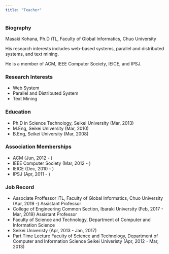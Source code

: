```yaml
---
title: "Teacher"
---
```


### Biography 
Masaki Kohana, Ph.D
iTL, Faculty of Global Informatics, Chuo University

His research interests includes web-based systems, parallel and distributed systems, and text mining.

He is a member of ACM, IEEE Computer Society, IEICE, and IPSJ.

### Research Interests 
- Web System
- Parallel and Distributed System
- Text Mining
### Education 
- Ph.D in Science Technology, Seikei University (Mar, 2013)
- M.Eng, Seikei University (Mar, 2010)
- B.Eng, Seikei University (Mar, 2008)
### Association Memberships 
- ACM (Jun, 2012 - )
- IEEE Computer Society (Mar, 2012 - )
- IEICE (Dec, 2010 - )
- IPSJ (Apr, 2011 - )
### Job Record 
- Associate Proffessor iTL, Faculty of Global Informatics, Chuo University (Apr, 2019 -)
Assistant Professor
- College of Engineering Common Section, Ibaraki University (Feb, 2017 - Mar, 2019)
Assistant Professor
- Faculty of Science and Technology, Department of Computer and Information Science
- Seikei Univeristy (Apr, 2013 - Jan, 2017)
- Part Time Lecture
Faculty of Science and Technology, Department of Computer and Information Science
Seikei Univeristy (Apr, 2012 - Mar, 2013)